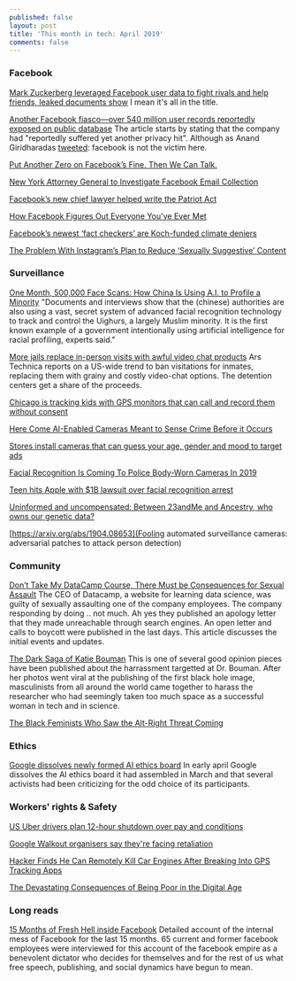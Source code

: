 ```yaml
---
published: false
layout: post
title: 'This month in tech: April 2019'
comments: false
---
```


### Facebook
[Mark Zuckerberg leveraged Facebook user data to fight rivals and help friends, leaked documents show](https://www.nbcnews.com/tech/social-media/mark-zuckerberg-leveraged-facebook-user-data-fight-rivals-help-friends-n994706?cid=sm_npd_nn_tw_ma) I mean it's all in the title.

[Another Facebook fiasco—over 540 million user records reportedly exposed on public database](https://www.fastcompany.com/90329550/another-facebook-fiasco-over-540-million-user-records-reportedly-exposed-on-public-database?partner=rss&utm_source=twitter.com&utm_medium=social&utm_campaign=rss+fastcompany&utm_content=rss) The article starts by stating that the company had "reportedly suffered yet another privacy hit". Although as Anand Giridharadas [tweeted](https://twitter.com/AnandWrites/status/1114599833485172739): facebook is not the victim here.

[Put Another Zero on Facebook’s Fine. Then We Can Talk.](https://www.nytimes.com/2019/04/25/opinion/facebook-fine.html)

[New York Attorney General to Investigate Facebook Email Collection](https://www.nytimes.com/2019/04/25/technology/facebook-new-york-attorney-general-investigation.html)

[Facebook’s new chief lawyer helped write the Patriot Act](https://www.theverge.com/2019/4/22/18511633/facebook-general-counsel-patriot-act-jennifer-newstead)

[How Facebook Figures Out Everyone You've Ever Met](https://gizmodo.com/how-facebook-figures-out-everyone-youve-ever-met-1819822691)


[Facebook’s newest ‘fact checkers’ are Koch-funded climate deniers](https://thinkprogress.org/facebook-fact-checker-koch-climate-deniers-f5288be4c3f9/?utm_campaign=trueAnthem:+Trending+Content&utm_content=5cc4bbe7ebf0d40001a0382f&utm_medium=trueAnthem&utm_source=twitter)

[The Problem With Instagram’s Plan to Reduce ‘Sexually Suggestive’ Content](https://onezero.medium.com/the-problem-with-instagrams-plan-to-reduce-sexually-suggestive-content-405bfdb63940)

### Surveillance
[One Month, 500,000 Face Scans: How China Is Using A.I. to Profile a Minority](https://www.nytimes.com/2019/04/14/technology/china-surveillance-artificial-intelligence-racial-profiling.html) "Documents and interviews show that the (chinese) authorities are also using a vast, secret system of advanced facial recognition technology to track and control the Uighurs, a largely Muslim minority. It is the first known example of a government intentionally using artificial intelligence for racial profiling, experts said."

[More jails replace in-person visits with awful video chat products](https://arstechnica.com/tech-policy/2019/04/more-jails-replace-in-person-visits-with-awful-video-chat-products/) Ars Technica reports on a US-wide trend to ban visitations for inmates, replacing them with grainy and costly video-chat options. The detention centers get a share of the proceeds.

[Chicago is tracking kids with GPS  monitors that can call and record them without consent](https://theappeal.org/chicago-electronic-monitoring-wiretapping-juveniles/)

[Here Come AI-Enabled Cameras Meant to Sense Crime Before it Occurs](https://www.defenseone.com/technology/2019/04/ai-enabled-cameras-detect-crime-it-occurs-will-soon-invade-physical-world/156502/)

[Stores install cameras that can guess your age, gender and mood to target ads](https://www.latimes.com/business/la-fi-cameras-grocery-stores-targeted-ads-20190424-story.html)

[Facial Recognition Is Coming To Police Body-Worn Cameras In 2019](https://www.forbes.com/sites/zakdoffman/2019/01/10/body-worn-2-0-how-iot-facial-recognition-is-set-to-change-frontline-policing/)

[Teen hits Apple with $1B lawsuit over facial recognition arrest](https://www.cnet.com/news/teen-hits-apple-with-1b-lawsuit-over-facial-recognition-arrest/)

[Uninformed and uncompensated: Between 23andMe and Ancestry, who owns our genetic data?](https://www.bitchmedia.org/article/uninformed-and-uncompensated-between-23andme-and-ancestry-who-owns-our-genetic-data)

[https://arxiv.org/abs/1904.08653](Fooling automated surveillance cameras: adversarial patches to attack person detection)

### Community
[Don’t Take My DataCamp Course, There Must be Consequences for Sexual Assault](https://noamross.github.io/datacamp-sexual-assault/)
The CEO of Datacamp, a website for learning data science, was guilty of sexually assaulting one of the company employees. The company responding by doing .. not much. Ah yes they published an apology letter that they made unreachable through search engines. An open letter and calls to boycott were published in the last days. This article discusses the initial events and updates. 

[The Dark Saga of Katie Bouman](https://www.theatlantic.com/science/archive/2019/04/katie-bouman-black-hole/587137/)
This is one of several good opinion pieces have been published about the harrassment targetted at Dr. Bouman. After her photos went viral at the publishing of the first black hole image, masculinists from all around the world came together to harass the researcher who had seemingly taken too much space as a successful woman in tech and in science. 

[The Black Feminists Who Saw the Alt-Right Threat Coming](https://slate.com/technology/2019/04/black-feminists-alt-right-twitter-gamergate.html)

### Ethics

[Google dissolves newly formed AI ethics board](https://www.engadget.com/2019/04/04/google-dissolves-ai-ethics-board/) 
In early april Google dissolves the AI ethics board it had assembled in March and that several activists had been criticizing for the odd choice of its participants. 

### Workers' rights & Safety

[US Uber drivers plan 12-hour shutdown over pay and conditions](https://www.bbc.com/news/technology-48051646)

[Google Walkout organisers say they're facing retaliation](https://www.wired.com/story/google-walkout-organizers-say-theyre-facing-retaliation/?mbid=social_twitter_onsiteshare)

[Hacker Finds He Can Remotely Kill Car Engines After Breaking Into GPS Tracking Apps](https://motherboard.vice.com/en_us/article/zmpx4x/hacker-monitor-cars-kill-engine-gps-tracking-apps)

[The Devastating Consequences of Being Poor in the Digital Age](https://www.nytimes.com/2019/04/25/opinion/privacy-poverty.html)


### Long reads
[15 Months of Fresh Hell inside Facebook](https://www.wired.com/story/facebook-mark-zuckerberg-15-months-of-fresh-hell/)
Detailed account of the internal mess of Facebook for the last 15 months. 65 current and former facebook employees were interviewed for this account of the facebook empire as a benevolent dictator who decides for themselves and for the rest of us what free speech, publishing, and social dynamics have begun to mean.

